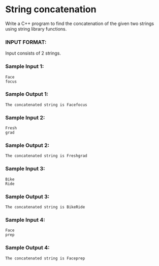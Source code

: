 # String concatenation

Write a C++ program to find the concatenation of the given two strings using string library functions.

### INPUT FORMAT:

Input consists of 2 strings.

### Sample Input 1:

```
Face
focus
```

### Sample Output 1:

```
The concatenated string is Facefocus
```

### Sample Input 2:

```
Fresh
grad
```

### Sample Output 2:

```
The concatenated string is Freshgrad
```

### Sample Input 3:

```
Bike
Ride
```

### Sample Output 3:

```
The concatenated string is BikeRide
```

### Sample Input 4:

```
Face
prep
```

### Sample Output 4:

```
The concatenated string is Faceprep
```
